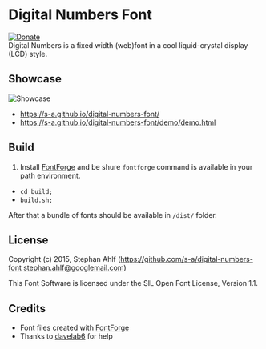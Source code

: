 # Digital Numbers Font

[![Donate](http://s-a.github.io/donate/donate.svg)](http://s-a.github.io/donate/)  
Digital Numbers is a fixed width (web)font in a cool liquid-crystal display (LCD) style.

## Showcase

![Showcase](/showcase.png?raw=true "Showcase")  

* https://s-a.github.io/digital-numbers-font/  
* https://s-a.github.io/digital-numbers-font/demo/demo.html  

## Build 

 1. Install [FontForge](http://fontforge.org) and be shure `fontforge` command is available in your path environment.
 - `cd build;`
 - `build.sh;`

After that a bundle of fonts should be available in `/dist/` folder.

## License

Copyright (c) 2015, Stephan Ahlf (https://github.com/s-a/digital-numbers-font stephan.ahlf@googlemail.com)

This Font Software is licensed under the SIL Open Font License, Version 1.1.

## Credits
 - Font files created with [FontForge](http://fontforge.org)
 - Thanks to [davelab6](https://github.com/davelab6 "Dave Crossland") for help
